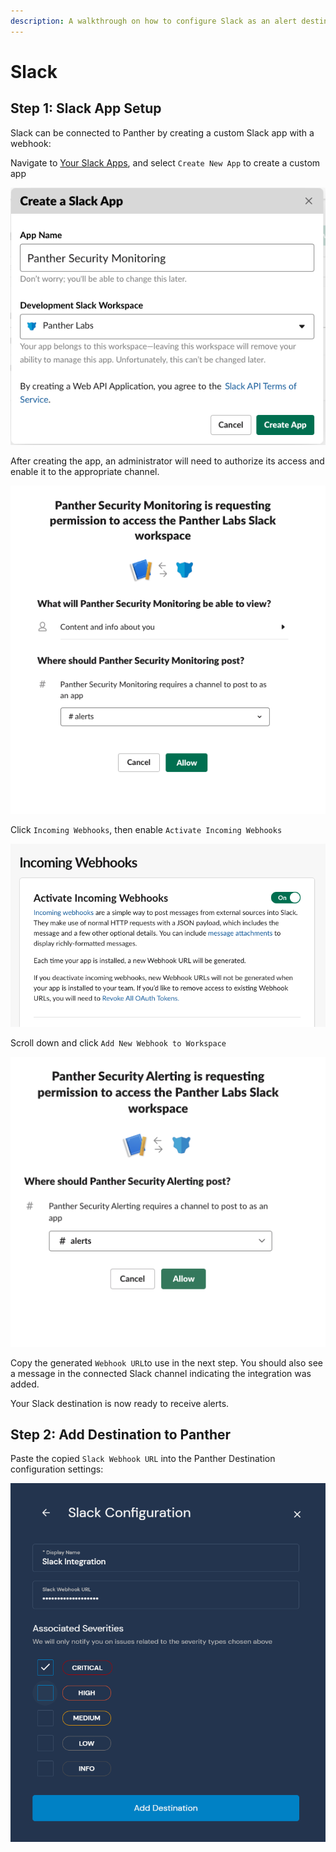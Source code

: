 ```yaml
---
description: A walkthrough on how to configure Slack as an alert destination
---
```


# Slack

## Step 1: Slack App Setup

Slack can be connected to Panther by creating a custom Slack app with a webhook:

Navigate to [Your Slack Apps](https://api.slack.com/apps), and select `Create New App` to create a custom app

![](<../../../.gitbook/assets/slack1 (9) (7) (1) (1) (1) (12).png>)

After creating the app, an administrator will need to authorize its access and enable it to the appropriate channel.

![](<../../../.gitbook/assets/slack2 (13) (7) (1) (1) (1) (13).png>)

Click `Incoming Webhooks`, then enable `Activate Incoming Webhooks`

![](<../../../.gitbook/assets/slack3 (13) (6) (1) (1) (1) (13).png>)

Scroll down and click `Add New Webhook to Workspace`

![](<../../../.gitbook/assets/slack4 (12) (6) (1) (1) (12).png>)

Copy the generated `Webhook URL`to use in the next step. You should also see a message in the connected Slack channel indicating the integration was added.

Your Slack destination is now ready to receive alerts.

## Step 2: Add Destination to Panther

Paste the copied `Slack Webhook URL` into the Panther Destination configuration settings:

![](<../../../.gitbook/assets/slack-panther (7) (5) (1) (1) (7).png>)
